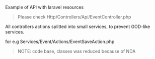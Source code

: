 Example of API with laravel resources
> Please check Http/Controllers/Api/EventController.php

All controllers actions splitted into small services,
to prevent GOD-like services.

for e.g Services/Event/Actions/EventSaveAction.php


> NOTE: code base, classes was reduced because of NDA
> 
